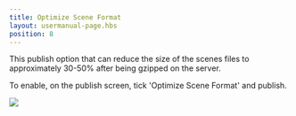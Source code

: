 ```yaml
---
title: Optimize Scene Format
layout: usermanual-page.hbs
position: 8
---
```


This publish option that can reduce the size of the scenes files to approximately 30-50% after being gzipped on the server.

To enable, on the publish screen, tick 'Optimize Scene Format' and publish.

![][1]

[1]: /images/user-manual/optimization/optimizing-scene-format/optimize-scene-format-publish-dialog.png
